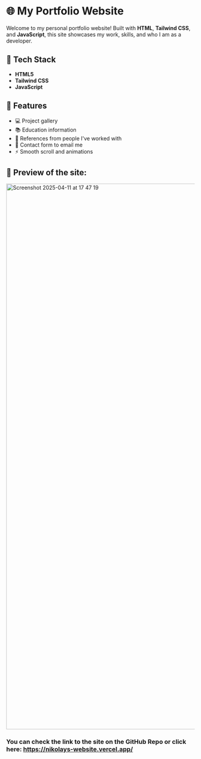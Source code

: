 # 🌐 My Portfolio Website

Welcome to my personal portfolio website! Built with **HTML**, **Tailwind CSS**, and **JavaScript**, this site showcases my work, skills, and who I am as a developer.

## 🚀 Tech Stack

- **HTML5**
- **Tailwind CSS**
- **JavaScript**

## 🎯 Features

- 💻 Project gallery
- 📚 Education information
- 👤 References from people I've worked with
- 📇 Contact form to email me
- ⚡ Smooth scroll and animations

## 📸 Preview of the site:
<img width="1454" alt="Screenshot 2025-04-11 at 17 47 19" src="https://github.com/user-attachments/assets/a1cfef62-d457-4227-96fd-4f0e2e56264a" />

### You can check the link to the site on the GitHub Repo or click here: https://nikolays-website.vercel.app/
